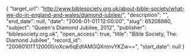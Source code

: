 {
  "target_url": "http://www.biblesociety.org.uk/about-bible-society/what-we-do-in-england-and-wales/diamond-jubilee/", 
  "description": "", 
  "end_date": null, 
  "date": "2006-01-01T12:00:00", 
  "slug": 65208880, 
  "subject": "Queen's Diamond Jubilee, 2012", 
  "publisher": "biblesociety.org.uk", 
  "open_access": true, 
  "title": "Bible Society, The: Diamond Jubilee", 
  "record_id": "20060101T120000/oXcw6qEdfAMGQXntnvYKZw==", 
  "start_date": null
}

